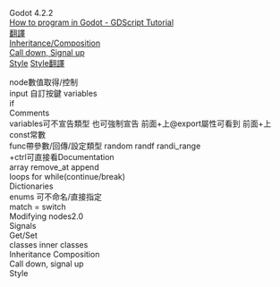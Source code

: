Godot 4.2.2  
[How to program in Godot - GDScript Tutorial](https://www.youtube.com/watch?v=e1zJS31tr88)   
[翻譯](https://www.bilibili.com/video/BV1fs421A7kq)  
[Inheritance/Composition](https://www.youtube.com/watch?v=74y6zWZfQKk)  
[Call down, Signal up](https://kidscancode.org/godot_recipes/4.x/basics/node_communication/)  
[Style](https://docs.godotengine.org/en/stable/tutorials/scripting/gdscript/gdscript_styleguide.html) [Style翻譯](https://docs.godotengine.org/zh-tw/4.x/tutorials/scripting/gdscript/gdscript_styleguide.html)  

node數值取得/控制  
input 自訂按鍵
variables  
if  
Comments  
variables可不宣告類型 也可強制宣告 前面+上@export屬性可看到 前面+上const常數  
func帶參數/回傳/設定類型
random randf randi_range  
+ctrl可直接看Documentation  
array remove_at append  
loops for while(continue/break)  
Dictionaries  
enums 可不命名/直接指定  
match = switch  
Modifying nodes2.0  
Signals  
Get/Set  
classes
inner classes  
Inheritance Composition  
Call down, signal up  
Style
